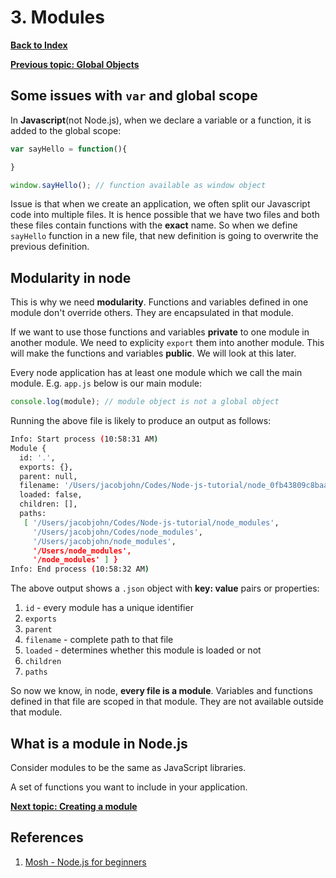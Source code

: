# 3. Modules

**[Back to Index](README.md)**

**[Previous topic: Global Objects](Global-Objects.md)**

## Some issues with `var` and global scope

In **Javascript**(not Node.js), when we declare a variable or a function, it is added to the global scope:

```Javascript
var sayHello = function(){

}

window.sayHello(); // function available as window object
```

Issue is that when we create an application, we often split our Javascript code into multiple files. It is hence possible that we have two files and both these files contain functions with the **exact** name. So when we define `sayHello` function in a new file, that new definition is going to overwrite the previous definition.

## Modularity in node

This is why we need **modularity**. Functions and variables defined in one module don't override others. They are encapsulated in that module. 

If we want to use those functions and variables **private** to one module in another module. We need to explicity `export` them into another module. This will make the functions and variables **public**. We will look at this later.

Every node application has at least one module which we call the main module. E.g. `app.js` below is our main module:

```JavaScript
console.log(module); // module object is not a global object
```

Running the above file is likely to produce an output as follows:

```bash
Info: Start process (10:58:31 AM)
Module {
  id: '.',
  exports: {},
  parent: null,
  filename: '/Users/jacobjohn/Codes/Node-js-tutorial/node_0fb43809c8baa.tmp',
  loaded: false,
  children: [],
  paths: 
   [ '/Users/jacobjohn/Codes/Node-js-tutorial/node_modules',
     '/Users/jacobjohn/Codes/node_modules',
     '/Users/jacobjohn/node_modules',
     '/Users/node_modules',
     '/node_modules' ] }
Info: End process (10:58:32 AM)
```

The above output shows a `.json` object with **key: value** pairs or properties:

1. `id` - every module has a unique identifier
2. `exports`
3. `parent`
4. `filename` - complete path to that file
5. `loaded` - determines whether this module is loaded or not
6. `children`
7. `paths`

So now we know, in node, **every file is a module**. Variables and functions defined in that file are scoped in that module. They are not available outside that module.

## What is a module in Node.js

Consider modules to be the same as JavaScript libraries.

A set of functions you want to include in your application.

**[Next topic: Creating a module](creating-modules.md)**

## References

1. [Mosh - Node.js for beginners](https://www.youtube.com/watch?v=TlB_eWDSMt4)